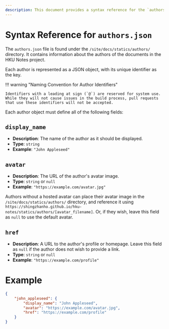 ```yaml
---
description: This document provides a syntax reference for the `authors.json` file used in the HKU Notes project.
---
```


# Syntax Reference for `authors.json`

The `authors.json` file is found under the `/site/docs/statics/authors/` directory.
It contains information about the authors of the documents in the HKU Notes project.

Each author is represented as a JSON object, with its unique identifier as the key.

!!! warning "Naming Convention for Author Identifiers"

    Identifiers with a leading at sign (`@`) are reserved for system use.
    While they will not cause issues in the build process, pull requests that use these identifiers will not be accepted.

Each author object must define all of the following fields:

## `display_name`

- **Description**: The name of the author as it should be displayed.
- **Type**: `string`
- **Example**: `"John Appleseed"`

## `avatar`

- **Description**: The URL of the author's avatar image.
- **Type**: `string` or `null`
- **Example**: `"https://example.com/avatar.jpg"`

Authors without a hosted avatar can place their avatar image in the `/site/docs/statics/authors/` directory,
and reference it using `https://shingzhanho.github.io/hku-notes/statics/authors/[avatar_filename]`. Or,
if they wish, leave this field as `null` to use the default avatar.

## `href`

- **Description**: A URL to the author's profile or homepage. Leave this field as `null` if the author does not wish to provide a link.
- **Type**: `string` or `null`
- **Example**: `"https://example.com/profile"`

# Example

```json
{
    "john_appleseed": {
        "display_name": "John Appleseed",
        "avatar": "https://example.com/avatar.jpg",
        "href": "https://example.com/profile"
    }
}
```
